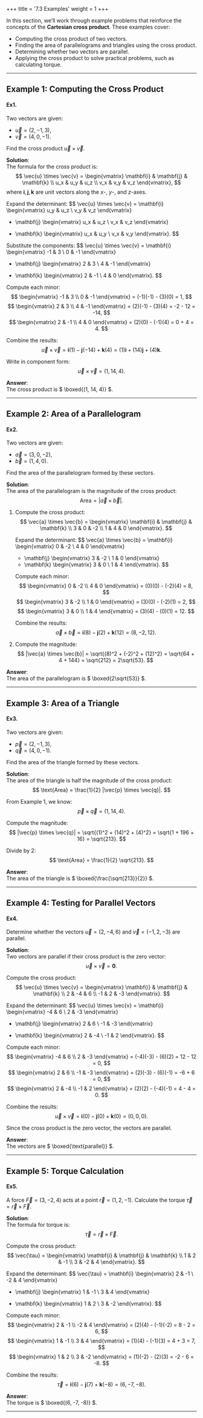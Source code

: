 +++
title = '7.3 Examples'
weight = 1
+++


In this section, we’ll work through example problems that reinforce the concepts of the **Cartesian cross product**. These examples cover:
- Computing the cross product of two vectors.
- Finding the area of parallelograms and triangles using the cross product.
- Determining whether two vectors are parallel.
- Applying the cross product to solve practical problems, such as calculating torque.

---

## Example 1: Computing the Cross Product

#### Ex1.
Two vectors are given:
- $\vec{u} = (2, -1, 3)$,
- $\vec{v} = (4, 0, -1)$.

Find the cross product $\vec{u} \times \vec{v}$.

**Solution**:  
The formula for the cross product is:
$$
\vec{u} \times \vec{v} = \begin{vmatrix}
\mathbf{i} & \mathbf{j} & \mathbf{k} \\
u_x & u_y & u_z \\
v_x & v_y & v_z
\end{vmatrix},
$$
where $\mathbf{i}, \mathbf{j}, \mathbf{k}$ are unit vectors along the $x$-, $y$-, and $z$-axes.

Expand the determinant:
$$
\vec{u} \times \vec{v} = \mathbf{i} \begin{vmatrix} u_y & u_z \\ v_y & v_z \end{vmatrix}
- \mathbf{j} \begin{vmatrix} u_x & u_z \\ v_x & v_z \end{vmatrix}
+ \mathbf{k} \begin{vmatrix} u_x & u_y \\ v_x & v_y \end{vmatrix}.
$$

Substitute the components:
$$
\vec{u} \times \vec{v} = \mathbf{i} \begin{vmatrix} -1 & 3 \\ 0 & -1 \end{vmatrix}
- \mathbf{j} \begin{vmatrix} 2 & 3 \\ 4 & -1 \end{vmatrix}
+ \mathbf{k} \begin{vmatrix} 2 & -1 \\ 4 & 0 \end{vmatrix}.
$$

Compute each minor:
$$
\begin{vmatrix} -1 & 3 \\ 0 & -1 \end{vmatrix} = (-1)(-1) - (3)(0) = 1,
$$
$$
\begin{vmatrix} 2 & 3 \\ 4 & -1 \end{vmatrix} = (2)(-1) - (3)(4) = -2 - 12 = -14,
$$
$$
\begin{vmatrix} 2 & -1 \\ 4 & 0 \end{vmatrix} = (2)(0) - (-1)(4) = 0 + 4 = 4.
$$

Combine the results:
$$
\vec{u} \times \vec{v} = \mathbf{i}(1) - \mathbf{j}(-14) + \mathbf{k}(4) = (1)\mathbf{i} + (14)\mathbf{j} + (4)\mathbf{k}.
$$

Write in component form:
$$
\vec{u} \times \vec{v} = (1, 14, 4).
$$

**Answer**:  
The cross product is $ \boxed{(1, 14, 4)} $.

---

## Example 2: Area of a Parallelogram

#### Ex2.
Two vectors are given:
- $\vec{a} = (3, 0, -2)$,
- $\vec{b} = (1, 4, 0)$.

Find the area of the parallelogram formed by these vectors.

**Solution**:  
The area of the parallelogram is the magnitude of the cross product:
$$
\text{Area} = |\vec{a} \times \vec{b}|.
$$

1. Compute the cross product:
   $$
   \vec{a} \times \vec{b} = \begin{vmatrix}
   \mathbf{i} & \mathbf{j} & \mathbf{k} \\
   3 & 0 & -2 \\
   1 & 4 & 0
   \end{vmatrix}.
   $$

   Expand the determinant:
   $$
   \vec{a} \times \vec{b} = \mathbf{i} \begin{vmatrix} 0 & -2 \\ 4 & 0 \end{vmatrix}
   - \mathbf{j} \begin{vmatrix} 3 & -2 \\ 1 & 0 \end{vmatrix}
   + \mathbf{k} \begin{vmatrix} 3 & 0 \\ 1 & 4 \end{vmatrix}.
   $$

   Compute each minor:
   $$
   \begin{vmatrix} 0 & -2 \\ 4 & 0 \end{vmatrix} = (0)(0) - (-2)(4) = 8,
   $$
   $$
   \begin{vmatrix} 3 & -2 \\ 1 & 0 \end{vmatrix} = (3)(0) - (-2)(1) = 2,
   $$
   $$
   \begin{vmatrix} 3 & 0 \\ 1 & 4 \end{vmatrix} = (3)(4) - (0)(1) = 12.
   $$

   Combine the results:
   $$
   \vec{a} \times \vec{b} = \mathbf{i}(8) - \mathbf{j}(2) + \mathbf{k}(12) = (8, -2, 12).
   $$

2. Compute the magnitude:
   $$
   |\vec{a} \times \vec{b}| = \sqrt{(8)^2 + (-2)^2 + (12)^2} = \sqrt{64 + 4 + 144} = \sqrt{212} = 2\sqrt{53}.
   $$

**Answer**:  
The area of the parallelogram is $ \boxed{2\sqrt{53}} $.

---

## Example 3: Area of a Triangle

#### Ex3.
Two vectors are given:
- $\vec{p} = (2, -1, 3)$,
- $\vec{q} = (4, 0, -1)$.

Find the area of the triangle formed by these vectors.

**Solution**:  
The area of the triangle is half the magnitude of the cross product:
$$
\text{Area} = \frac{1}{2} |\vec{p} \times \vec{q}|.
$$

From Example 1, we know:
$$
\vec{p} \times \vec{q} = (1, 14, 4).
$$

Compute the magnitude:
$$
|\vec{p} \times \vec{q}| = \sqrt{(1)^2 + (14)^2 + (4)^2} = \sqrt{1 + 196 + 16} = \sqrt{213}.
$$

Divide by 2:
$$
\text{Area} = \frac{1}{2} \sqrt{213}.
$$

**Answer**:  
The area of the triangle is $ \boxed{\frac{\sqrt{213}}{2}} $.

---

## Example 4: Testing for Parallel Vectors

#### Ex4.
Determine whether the vectors $\vec{u} = (2, -4, 6)$ and $\vec{v} = (-1, 2, -3)$ are parallel.

**Solution**:  
Two vectors are parallel if their cross product is the zero vector:
$$
\vec{u} \times \vec{v} = \mathbf{0}.
$$

Compute the cross product:
$$
\vec{u} \times \vec{v} = \begin{vmatrix}
\mathbf{i} & \mathbf{j} & \mathbf{k} \\
2 & -4 & 6 \\
-1 & 2 & -3
\end{vmatrix}.
$$

Expand the determinant:
$$
\vec{u} \times \vec{v} = \mathbf{i} \begin{vmatrix} -4 & 6 \\ 2 & -3 \end{vmatrix}
- \mathbf{j} \begin{vmatrix} 2 & 6 \\ -1 & -3 \end{vmatrix}
+ \mathbf{k} \begin{vmatrix} 2 & -4 \\ -1 & 2 \end{vmatrix}.
$$

Compute each minor:
$$
\begin{vmatrix} -4 & 6 \\ 2 & -3 \end{vmatrix} = (-4)(-3) - (6)(2) = 12 - 12 = 0,
$$
$$
\begin{vmatrix} 2 & 6 \\ -1 & -3 \end{vmatrix} = (2)(-3) - (6)(-1) = -6 + 6 = 0,
$$
$$
\begin{vmatrix} 2 & -4 \\ -1 & 2 \end{vmatrix} = (2)(2) - (-4)(-1) = 4 - 4 = 0.
$$

Combine the results:
$$
\vec{u} \times \vec{v} = \mathbf{i}(0) - \mathbf{j}(0) + \mathbf{k}(0) = (0, 0, 0).
$$

Since the cross product is the zero vector, the vectors are parallel.

**Answer**:  
The vectors are $ \boxed{\text{parallel}} $.

---

## Example 5: Torque Calculation

#### Ex5.
A force $\vec{F} = (3, -2, 4)$ acts at a point $\vec{r} = (1, 2, -1)$. Calculate the torque $\vec{\tau} = \vec{r} \times \vec{F}$.

**Solution**:  
The formula for torque is:
$$
\vec{\tau} = \vec{r} \times \vec{F}.
$$

Compute the cross product:
$$
\vec{\tau} = \begin{vmatrix}
\mathbf{i} & \mathbf{j} & \mathbf{k} \\
1 & 2 & -1 \\
3 & -2 & 4
\end{vmatrix}.
$$

Expand the determinant:
$$
\vec{\tau} = \mathbf{i} \begin{vmatrix} 2 & -1 \\ -2 & 4 \end{vmatrix}
- \mathbf{j} \begin{vmatrix} 1 & -1 \\ 3 & 4 \end{vmatrix}
+ \mathbf{k} \begin{vmatrix} 1 & 2 \\ 3 & -2 \end{vmatrix}.
$$

Compute each minor:
$$
\begin{vmatrix} 2 & -1 \\ -2 & 4 \end{vmatrix} = (2)(4) - (-1)(-2) = 8 - 2 = 6,
$$
$$
\begin{vmatrix} 1 & -1 \\ 3 & 4 \end{vmatrix} = (1)(4) - (-1)(3) = 4 + 3 = 7,
$$
$$
\begin{vmatrix} 1 & 2 \\ 3 & -2 \end{vmatrix} = (1)(-2) - (2)(3) = -2 - 6 = -8.
$$

Combine the results:
$$
\vec{\tau} = \mathbf{i}(6) - \mathbf{j}(7) + \mathbf{k}(-8) = (6, -7, -8).
$$

**Answer**:  
The torque is $ \boxed{(6, -7, -8)} $.

---

